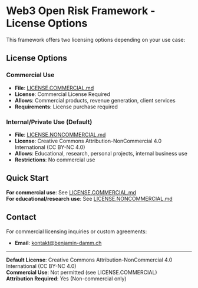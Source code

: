 # Web3 Open Risk Framework - License Options

This framework offers two licensing options depending on your use case:

##  License Options

###  **Commercial Use**
- **File**: [LICENSE.COMMERCIAL.md](./LICENSE.COMMERCIAL.md)
- **License**: Commercial License Required
- **Allows**: Commercial products, revenue generation, client services
- **Requirements**: License purchase required

###  **Internal/Private Use** (Default)
- **File**: [LICENSE.NONCOMMERCIAL.md](./LICENSE.NONCOMMERCIAL.md)
- **License**: Creative Commons Attribution-NonCommercial 4.0 International (CC BY-NC 4.0)
- **Allows**: Educational, research, personal projects, internal business use
- **Restrictions**: No commercial use

##  Quick Start

**For commercial use**: See [LICENSE.COMMERCIAL.md](./LICENSE.COMMERCIAL.md)  
**For educational/research use**: See [LICENSE.NONCOMMERCIAL.md](./LICENSE.NONCOMMERCIAL.md)

##  Contact

For commercial licensing inquiries or custom agreements:
- **Email**: kontakt@benjamin-damm.ch

---

**Default License**: Creative Commons Attribution-NonCommercial 4.0 International (CC BY-NC 4.0)  
**Commercial Use**:  Not permitted (see LICENSE.COMMERCIAL)  
**Attribution Required**:  Yes (Non-commercial only)
